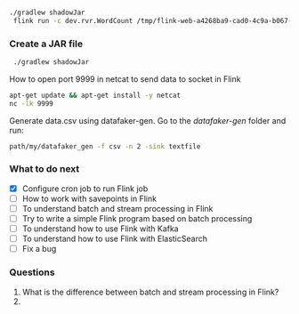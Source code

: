 ```bash


```

```bash
./gradlew shadowJar
 flink run -c dev.rvr.WordCount /tmp/flink-web-a4268ba9-cad0-4c9a-b067-368f32941738/flink-web-upload/8113a8f0-97cf-478d-a817-77663345ae10_flink-app-0.0.1.jar

```

### Create a JAR file
```bash
 ./gradlew shadowJar         
````

How to open port 9999 in netcat to send data to socket in Flink
```bash
apt-get update && apt-get install -y netcat
nc -lk 9999
```

Generate data.csv using datafaker-gen. Go to the _datafaker-gen_ folder and run:
```bash
path/my/datafaker_gen -f csv -n 2 -sink textfile
```

### What to do next

- [x] Configure cron job to run Flink job
- [ ] How to work with savepoints in Flink
- [ ] To understand batch and stream processing in Flink
- [ ] Try to write a simple Flink program based on batch processing
- [ ] To understand how to use Flink with Kafka
- [ ] To understand how to use Flink with ElasticSearch
- [ ] Fix a bug

### Questions

 1. What is the difference between batch and stream processing in Flink?
2. 